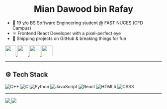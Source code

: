 <h1 align="center">Mian Dawood bin Rafay</h1>

- 🧠 19 y/o BS Software Engineering student @ FAST NUCES (CFD Campus)  
- ⚛️ Frontend React Developer with a pixel-perfect eye  
- 🚀 Shipping projects on GitHub & breaking things for fun

<p>
  <a href="mailto:dawoodbinrafaydbr@gmail.com">
    <img src="https://cdn.jsdelivr.net/gh/devicons/devicon/icons/google/google-original.svg" width="35px" />
  </a>
  <a href="https://www.linkedin.com/in/mian-dawood-bin-rafay-4b3194254/">
    <img src="https://cdn.jsdelivr.net/gh/devicons/devicon/icons/linkedin/linkedin-original.svg" width="35px" />
  </a>
  <a href="https://instagram.com/dawood.mdbr">
    <img src="https://upload.wikimedia.org/wikipedia/commons/a/a5/Instagram_icon.png" width="35px" />
  </a>
  <a href="https://github.com/dawoodmdbr">
    <img src="https://cdn.jsdelivr.net/gh/devicons/devicon/icons/github/github-original.svg" width="35px" />
  </a>
</p>

---

## ⚙️ Tech Stack  

![C++](https://img.shields.io/badge/C++-00599C?style=for-the-badge&logo=c%2B%2B&logoColor=white)
![C](https://img.shields.io/badge/C-00599C?style=for-the-badge&logo=c&logoColor=white)
![Python](https://img.shields.io/badge/Python-3776AB?style=for-the-badge&logo=python&logoColor=white)
![JavaScript](https://img.shields.io/badge/JavaScript-F7DF1E?style=for-the-badge&logo=javascript&logoColor=black)
![React](https://img.shields.io/badge/React-20232A?style=for-the-badge&logo=react&logoColor=61DAFB)
![HTML5](https://img.shields.io/badge/HTML5-E34F26?style=for-the-badge&logo=html5&logoColor=white)
![CSS3](https://img.shields.io/badge/CSS3-1572B6?style=for-the-badge&logo=css3&logoColor=white)

---

<p>
  <a href="https://github.com/anuraghazra/github-readme-stats">
    <img src="https://github-readme-stats.vercel.app/api/top-langs/?username=dawoodmdbr&theme=transparent&layout=compact" />
  </a>
  <a href="https://github.com/anuraghazra/github-readme-stats">
    <img src="https://github-readme-stats.vercel.app/api?username=dawoodmdbr&show_icons=true&theme=transparent" />
  </a>
</p>
